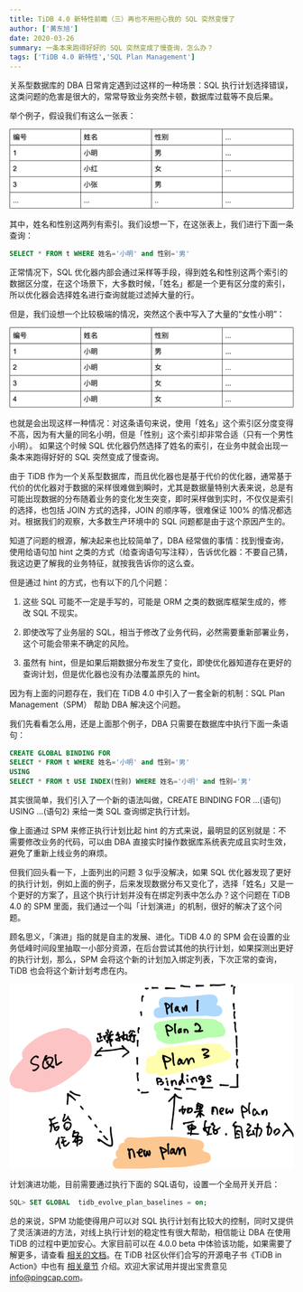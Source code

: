 ```yaml
---
title: TiDB 4.0 新特性前瞻（三）再也不用担心我的 SQL 突然变慢了
author: ['黄东旭']
date: 2020-03-26
summary: 一条本来跑得好好的 SQL 突然变成了慢查询，怎么办？
tags: ['TiDB 4.0 新特性','SQL Plan Management']
---
```

关系型数据库的 DBA 日常肯定遇到过这样的一种场景：SQL 执行计划选择错误，这类问题的危害是很大的，常常导致业务突然卡顿，数据库过载等不良后果。

举个例子，假设我们有这么一张表：

![](media/tidb-4.0-sql-plan-management/1-name-sex-list.png)

其中，姓名和性别这两列有索引。我们设想一下，在这张表上，我们进行下面一条查询：

```sql
SELECT * FROM t WHERE 姓名='小明' and 性别='男'
```

正常情况下，SQL 优化器内部会通过采样等手段，得到姓名和性别这两个索引的数据区分度，在这个场景下，大多数时候，「姓名」都是一个更有区分度的索引，所以优化器会选择姓名进行查询就能过滤掉大量的行。

但是，我们设想一个比较极端的情况，突然这个表中写入了大量的“女性小明”：

![](media/tidb-4.0-sql-plan-management/2-xiaoming-list.png)

也就是会出现这样一种情况：对这条语句来说，使用「姓名」这个索引区分度变得不高，因为有大量的同名小明，但是「性别」这个索引却非常合适（只有一个男性小明）。
如果这个时候 SQL 优化器仍然选择了姓名的索引，在业务中就会出现一条本来跑得好好的 SQL 突然变成了慢查询。

由于 TiDB 作为一个关系型数据库，而且优化器也是基于代价的优化器，通常基于代价的优化器对于数据的采样很难做到瞬时，尤其是数据量特别大表来说，总是有可能出现数据的分布随着业务的变化发生突变，即时采样做到实时，不仅仅是索引的选择，也包括 JOIN 方式的选择，JOIN 的顺序等，很难保证 100% 的情况都选对。根据我们的观察，大多数生产环境中的 SQL 问题都是由于这个原因产生的。

知道了问题的根源，解决起来也比较简单了，DBA 经常做的事情：找到慢查询，使用给语句加 hint 之类的方式（给查询语句写注释），告诉优化器：不要自己猜，我这边更了解我的业务特征，就按我告诉你的这么查。

但是通过 hint 的方式，也有以下的几个问题：

1. 这些 SQL 可能不一定是手写的，可能是 ORM 之类的数据库框架生成的，修改 SQL 不现实。

2. 即使改写了业务层的 SQL，相当于修改了业务代码，必然需要重新部署业务，这个可能会带来不确定的风险。

3. 虽然有 hint，但是如果后期数据分布发生了变化，即使优化器知道存在更好的查询计划，但是优化器也没有办法覆盖原先的 hint。

因为有上面的问题存在，我们在 TiDB 4.0 中引入了一套全新的机制：SQL Plan Management（SPM） 帮助 DBA 解决这个问题。

我们先看看怎么用，还是上面那个例子，DBA 只需要在数据库中执行下面一条语句：

```sql
CREATE GLOBAL BINDING FOR 
SELECT * FROM t WHERE 姓名='小明' and 性别='男' 
USING 
SELECT * FROM t USE INDEX(性别) WHERE 姓名='小明' and 性别='男'
```

其实很简单，我们引入了一个新的语法叫做，CREATE BINDING FOR …(语句) USING …(语句2) 来给一类 SQL 查询绑定执行计划。

像上面通过 SPM 来修正执行计划比起 hint 的方式来说，最明显的区别就是：不需要修改业务的代码，可以由 DBA 直接实时操作数据库系统表完成且实时生效，避免了重新上线业务的麻烦。

但我们回头看一下，上面列出的问题 3 似乎没解决，如果 SQL 优化器发现了更好的执行计划，例如上面的例子，后来发现数据分布又变化了，选择「姓名」又是一个更好的方案了，且这个执行计划并没有在绑定列表中怎么办？这个问题在 TiDB 4.0 的 SPM 里面，我们通过一个叫「计划演进」的机制，很好的解决了这个问题。

顾名思义，「演进」指的就是自主的发展、进化。TiDB 4.0 的 SPM 会在设置的业务低峰时间段里抽取一小部分资源，在后台尝试其他的执行计划，如果探测出更好的执行计划，那么，SPM 会将这个新的计划加入绑定列表，下次正常的查询，TiDB 也会将这个新计划考虑在内。

![](media/tidb-4.0-sql-plan-management/3-new-sql.png)

计划演进功能，目前需要通过执行下面的 SQL语句，设置一个全局开关开启：

```sql
SQL> SET GLOBAL  tidb_evolve_plan_baselines = on;
```

总的来说，SPM 功能使得用户可以对 SQL 执行计划有比较大的控制，同时又提供了灵活演进的方法，对线上执行计划的稳定性有很大帮助，相信能让 DBA 在使用 TiDB 的过程中更加安心。大家目前可以在 4.0.0 beta 中体验该功能，如果需要了解更多，请查看 [相关的文档](https://pingcap.com/docs-cn/dev/reference/performance/execution-plan-bind/#%E6%89%A7%E8%A1%8C%E8%AE%A1%E5%88%92%E7%BB%91%E5%AE%9A)。在 TiDB 社区伙伴们合写的开源电子书《TiDB in Action》中也有 [相关章节](https://book.tidb.io/session3/chapter1/sql-plan-management.html) 介绍。欢迎大家试用并提出宝贵意见 info@pingcap.com。